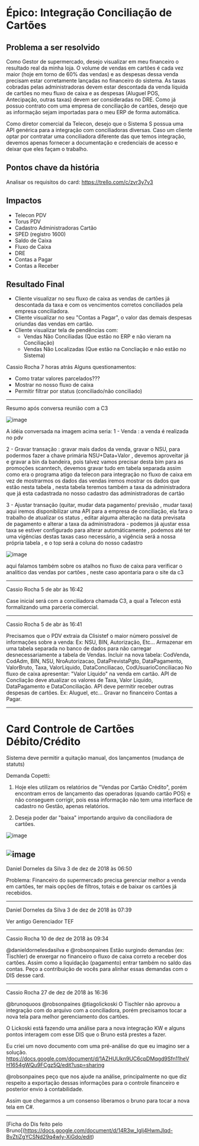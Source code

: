 # Épico: Integração Conciliação de Cartões

## Problema a ser resolvido
Como Gestor de supermercado, desejo visualizar em meu financeiro o resultado real da minha loja. O volume de vendas em cartões é cada vez maior (hoje em torno de 60% das vendas) e as despesas dessa venda precisam estar corretamente lançadas no financeiro do sistema. As taxas cobradas pelas administradoras devem estar descontada da venda líquida de cartões no meu fluxo de caixa e as despesas (Aluguel POS, Antecipação, outras taxas)  devem ser consideradas no DRE. Como já possuo contrato com uma empresa de conciliação de cartões, desejo que as informação sejam importadas para o meu ERP de forma automática.

Como diretor comercial da Telecon, desejo que o Sistema S possua uma API genérica para a integração com conciliadoras diversas. Caso um cliente optar por contratar uma conciliadora diferente das que temos integração, devemos apenas fornecer a documentação e credenciais de acesso e deixar que eles façam o trabalho.

## Pontos chave da história
Analisar os requisitos do card: https://trello.com/c/zvr3y7v3

## Impactos
- Telecon PDV
- Torus PDV
- Cadastro Administradoras Cartão
- SPED (registro 1600)
- Saldo de Caixa
- Fluxo de Caixa
- DRE
- Contas a Pagar
- Contas a Receber

## Resultado Final
- Cliente visualizar no seu fluxo de caixa as vendas de cartões já descontada da taxa e com os vencimentos corretos conciliados pela empresa conciliadora.
- Cliente visualizar no seu "Contas a Pagar", o valor das demais despesas oriundas das vendas em cartão.
- Cliente visualizar tela de pendências com:
     - Vendas Não Conciliadas (Que estão no ERP e não vieram na Conciliação)
     - Vendas Não Localizadas (Que estão na Concliação e não estão no Sistema)


Cassio Rocha 7 horas atrás
Alguns questionamentos:
- Como tratar valores parcelados???
- Mostrar no nosso fluxo de caixa
- Permitir filtrar por status (conciliado/não conciliado)

-----

Resumo após conversa reunião com a C3

![image](https://user-images.githubusercontent.com/80394522/193141047-2e944fa4-d91d-4103-938d-65256a21d971.png)

A idéia conversada na imagem acima seria:
1 - Venda : a venda é realizada no pdv 

2 - Gravar transação : gravar mais dados da venda, gravar o NSU, para podermos fazer a chave primária NSU+Data+Valor , devemos aproveitar já e gravar a bin da bandeira, pois talvez vamos precisar desta bim para as promoções scanntech, devemos gravar tudo em tabela separada assim como era o programa atigo da telecon para integração 
no fluxo de caixa em vez de mostrarmos os dados das vendas iremos mostrar os dados que estão nesta tabela , nesta tabela teremos também a taxa da administradora que já esta cadastrada no nosso cadastro das administradoras de cartão 

3 - Ajustar transação (quitar, mudar data pagamento/ previsão , mudar taxa)
aqui iremos disponibilizar uma API para a empresa de conciliação, ela fara o trabalho de atualizar os status , editar alguma alteração na data previsata de pagamento e alterar a taxa da administradora
     - podemos já ajustar essa taxa se estiver configurado para alterar automáticamente , podemos até ter uma vigências destas taxas caso necessário, a vigência será a nossa própria tabela , e o top será a coluna do nosso cadastro 
     
     


![image](https://user-images.githubusercontent.com/80394522/193141083-97e44ab0-514f-444b-8645-fd8b88a6428e.png)

aqui falamos também sobre os atalhos no fluxo de caixa para verificar o analitico das vendas por cartões , neste caso apontaria para o site da c3





---

Cassio Rocha 5 de abr às 16:42

Case inicial será com a conciliadora chamada C3, a qual a Telecon está formalizando uma parceria comercial.

---

Cassio Rocha 5 de abr às 16:41

Precisamos que o PDV extraia da Clisistef o maior número possível de informações sobre a venda: Ex: NSU, BIN, Autorização, Etc...
Armazenar em uma tabela separada no banco de dados para não carregar desnecessariamente a tabela de Vendas.
Incluir na nova tabela: CodVenda, CodAdm, BIN, NSU, NroAutorizacao, DataPrevistaPgto, DataPagamento, ValorBruto, Taxa, ValorLiquido, DataConciliacao, CodUsuarioConciliacao
No fluxo de caixa apresentar: "Valor Líquido" na venda em cartão.
API de Concliação deve atualizar os valores de Taxa, Valor Liquido, DataPagamento e DataConciliação.
API deve permitir receber outras despesas de cartões. Ex: Aluguel, etc... Gravar no financeiro Contas a Pagar.



---

# Card Controle de Cartões Débito/Crédito

Sistema deve permitir a quitação manual, dos lançamentos (mudança de statuts)

Demanda Copetti:
1) Hoje eles utilizam os relatórios de "Vendas por Cartão Crédito", porém encontram erros de lançamento das operadoras (quando cartão POS) e não conseguem corrigir, pois essa informação não tem uma interface de cadastro no Gestão, apenas relatórios.

2) Deseja poder dar "baixa" importando arquivo da conciliadora de cartões.

![image](https://user-images.githubusercontent.com/80394522/177851086-037180d4-e4cc-46ee-8225-78aa186045e2.png)

![image](https://user-images.githubusercontent.com/80394522/177851136-73298134-7737-4892-a0b5-ec645db770da.png)
---

Daniel Dorneles da Silva 3 de dez de 2018 às 06:50

Problema: Financeiro do supermercado precisa gerenciar melhor a venda em cartões, ter mais opções de filtros, totais e de baixar os cartões já recebidos.

---

Daniel Dorneles da Silva 3 de dez de 2018 às 07:39

Ver antigo Gerenciador TEF

---

Cassio Rocha 10 de dez de 2018 às 09:34

@danieldornelesdasilva e @robsonpaines
Estão surgindo demandas (ex: Tischler) de enxergar no financeiro o fluxo de caixa correto a receber dos cartões. Assim como a liquidação (pagamento) entrar também no saldo das contas.
Peço a contribuição de vocês para alinhar essas demandas com o DIS desse card.

---

Cassio Rocha 27 de dez de 2018 às 16:36

@brunoquoos @robsonpaines @tiagolickoski
O Tischler não aprovou a integração com do arquivo com a conciliadora, porém precisamos tocar a nova tela para melhor gerenciamento dos cartões.

O Lickoski está fazendo uma análise para a nova integração KW e alguns pontos interagem com esse DIS que o Bruno está prestes a fazer.

Eu criei um novo documento com uma pré-análise do que eu imagino ser a solução. https://docs.google.com/document/d/1AZHUUkn9UC6cpDMqgd9Sfn11heVH1654gWQu9FCgz5Q/edit?usp=sharing

@robsonpaines peço que nos ajude na análise, principalmente no que diz respeito a exportação dessas informações para o controle financeiro e posterior envio à contabilidade.

Assim que chegarmos a um consenso liberamos o bruno para tocar a nova tela em C#.

---

[Ficha do Dis feito pelo Bruno[(https://docs.google.com/document/d/14R3w_Iglj4HwmJlqd-BvZtiZgYCSNd29q4wIy-XiGdo/edit)

